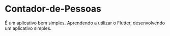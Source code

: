 # Contador-de-Pessoas
 É um aplicativo bem simples. Aprendendo a utilizar o Flutter, desenvolvendo um aplicativo simples.

